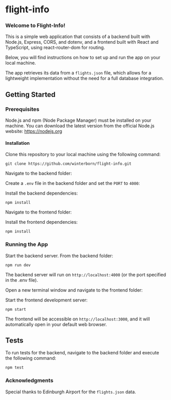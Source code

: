 # flight-info

### Welcome to Flight-Info!

This is a simple web application that consists of a backend built with Node.js, Express, CORS, and dotenv, and a frontend built with React and TypeScript, using react-router-dom for routing.

Below, you will find instructions on how to set up and run the app on your local machine.

The app retrieves its data from a `flights.json` file, which allows for a lightweight implementation without the need for a full database integration.

## Getting Started

### Prerequisites

Node.js and npm (Node Package Manager) must be installed on your machine. You can download the latest version from the official Node.js website: https://nodejs.org

#### Installation

Clone this repository to your local machine using the following command:

```
git clone https://github.com/winterborn/flight-info.git
```

Navigate to the backend folder:

Create a `.env` file in the backend folder and set the `PORT` to `4000`:

Install the backend dependencies:

```
npm install
```

Navigate to the frontend folder:

Install the frontend dependencies:

```
npm install
```

### Running the App

Start the backend server. From the backend folder:

```
npm run dev
```

The backend server will run on `http://localhost:4000` (or the port specified in the .env file).

Open a new terminal window and navigate to the frontend folder:

Start the frontend development server:

```
npm start
```

The frontend will be accessible on `http://localhost:3000`, and it will automatically open in your default web browser.

## Tests

To run tests for the backend, navigate to the backend folder and execute the following command:

```
npm test
```

### Acknowledgments

Special thanks to Edinburgh Airport for the `flights.json` data.

```

```
